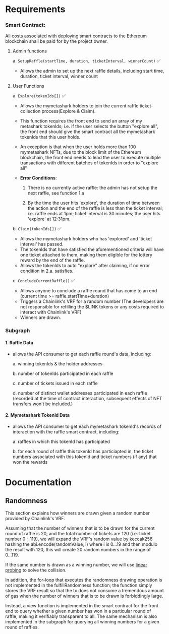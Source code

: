 # Requirements

### Smart Contract:

All costs associated with deploying smart contracts to the Ethereum blockchain shall be paid for by the project owner.

1. Admin functions

    a. ```SetupRaffle(startTime, duration, ticketInterval, winnerCount)``` :white_check_mark:
    - Allows the admin to set up the next raffle details, including start time, duration, ticket interval, winner count
2. User Functions 

    a. ```Explore(tokenIds[])``` :white_check_mark:

    - Allows the mymetashark holders to join the current raffle ticket-collection process(Explore & Claim). 
    
    - This function requires the front end to send an array of my metashark tokenIds; i.e. if the user selects the button "explore all", the front end should give the smart contract all the mymetashark tokenIds that this user holds. 
    - An exception is that when the user holds more than 100 mymetashark NFTs,
        due to the block limit of the Ethereum blockchain, the front end needs to lead the user to execute multiple transactions with different batches of tokenIds in order to "explore all"
    - <strong>Error Conditions</strong>:
        1. There is no currently active raffle: the admin has not setup the next raffle, see function 1.a
        
        2. By the time the user hits 'explore', the duration of time between the action and the end of the raffle is less than the ticket interval; i.e. raffle ends at 1pm; ticket interval is 30 minutes; the user hits 'explore' at 12:31pm. 

    b. ```Claim(tokenIds[])``` :white_check_mark:

    - Allows the mymetashark holders who has 'explored' and 'ticket interval' has passed. 
    - The tokenIds that have satisfied the aforementioned criteria will have one ticket attached to them, making them eligible for the lottery reward by the end of the raffle.
    - Allows the tokenIds to auto "explore" after claiming, if no error condition in 2.a. satisfies.

    c. ```ConcludeCurrentRaffle()``` :white_check_mark:

    - Allows anyone to conclude a raffle round that has come to an end (current time >= raffle.startTime+duration)
    - Triggers a Chainlink's VRF for a random number (The developers are not responsible for refilling the $LINK tokens or any costs required to interact with Chainlink's VRF)
    - Winners are drawn.

### Subgraph

#### 1. Raffle Data

- allows the API consumer to get each raffle round's data, including:

    a. winning tokenIds & the holder addresses 

    b. number of tokenIds participated in each raffle

    c. number of tickets issued in each raffle

    d. number of distinct wallet addresses participated in each raffle (recorded at the time of contract interaction, subsequent effects of NFT transfers won't be included.)

#### 2. Mymetashark TokenId Data  
- allows the API consumer to get each mymetashark tokenId's records of interaction with the raffle smart contract, including: 

    a. raffles in which this tokenId has participated

    b. for each round of raffle this tokenId has particiapted in, the ticket numbers associated with this tokenId and ticket numbers (if any) that won the rewards
    
        
        
# Documentation

## Randomness

This section explains how winners are drawn given a random number provided by Chainlink's VRF.

Assuming that the number of winners that is to be drawn for the current round of raffle is 20, and the total number of tickets are 120 (i.e. ticket number 0 - 119), we will expand the VRF's random value by keccak256 hashing the abi.encode(randomValue, i) where i is 0...19 and then modulo the result with 120, this will create 20 random numbers in the range of 0...119.

If the same number is drawn as a winning number, we will use [linear probing](https://en.wikipedia.org/wiki/Linear_probing) to solve the collision.

In addition, the for-loop that executes the randomness drawing operation is not implemented in the fulfillRandomness function; the function simply stores the VRF result so that the tx does not consume a tremendous amount of gas when the number of winners that is to be drawn is forbiddingly large. 

Instead, a view function is implemented in the smart contract for the front end to query whether a given number has won in a particular round of raffle, making it verifiably transparent to all. The same mechanism is also implemented in the subgraph for querying all winning numbers for a given round of raffles.
